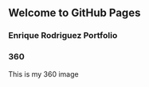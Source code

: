 ## Welcome to GitHub Pages
### Enrique Rodriguez Portfolio
### 360 

This is my 360 image

<script src="//360.vizor.io/scripts/embed.js" data-vizorurl="https://360.vizor.io/embed/v/2djqo" ></script>


